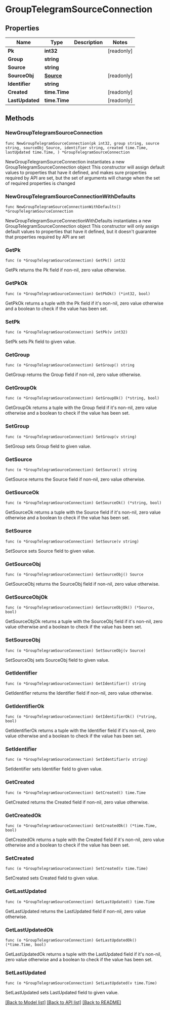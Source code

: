 # GroupTelegramSourceConnection

## Properties

Name | Type | Description | Notes
------------ | ------------- | ------------- | -------------
**Pk** | **int32** |  | [readonly] 
**Group** | **string** |  | 
**Source** | **string** |  | 
**SourceObj** | [**Source**](Source.md) |  | [readonly] 
**Identifier** | **string** |  | 
**Created** | **time.Time** |  | [readonly] 
**LastUpdated** | **time.Time** |  | [readonly] 

## Methods

### NewGroupTelegramSourceConnection

`func NewGroupTelegramSourceConnection(pk int32, group string, source string, sourceObj Source, identifier string, created time.Time, lastUpdated time.Time, ) *GroupTelegramSourceConnection`

NewGroupTelegramSourceConnection instantiates a new GroupTelegramSourceConnection object
This constructor will assign default values to properties that have it defined,
and makes sure properties required by API are set, but the set of arguments
will change when the set of required properties is changed

### NewGroupTelegramSourceConnectionWithDefaults

`func NewGroupTelegramSourceConnectionWithDefaults() *GroupTelegramSourceConnection`

NewGroupTelegramSourceConnectionWithDefaults instantiates a new GroupTelegramSourceConnection object
This constructor will only assign default values to properties that have it defined,
but it doesn't guarantee that properties required by API are set

### GetPk

`func (o *GroupTelegramSourceConnection) GetPk() int32`

GetPk returns the Pk field if non-nil, zero value otherwise.

### GetPkOk

`func (o *GroupTelegramSourceConnection) GetPkOk() (*int32, bool)`

GetPkOk returns a tuple with the Pk field if it's non-nil, zero value otherwise
and a boolean to check if the value has been set.

### SetPk

`func (o *GroupTelegramSourceConnection) SetPk(v int32)`

SetPk sets Pk field to given value.


### GetGroup

`func (o *GroupTelegramSourceConnection) GetGroup() string`

GetGroup returns the Group field if non-nil, zero value otherwise.

### GetGroupOk

`func (o *GroupTelegramSourceConnection) GetGroupOk() (*string, bool)`

GetGroupOk returns a tuple with the Group field if it's non-nil, zero value otherwise
and a boolean to check if the value has been set.

### SetGroup

`func (o *GroupTelegramSourceConnection) SetGroup(v string)`

SetGroup sets Group field to given value.


### GetSource

`func (o *GroupTelegramSourceConnection) GetSource() string`

GetSource returns the Source field if non-nil, zero value otherwise.

### GetSourceOk

`func (o *GroupTelegramSourceConnection) GetSourceOk() (*string, bool)`

GetSourceOk returns a tuple with the Source field if it's non-nil, zero value otherwise
and a boolean to check if the value has been set.

### SetSource

`func (o *GroupTelegramSourceConnection) SetSource(v string)`

SetSource sets Source field to given value.


### GetSourceObj

`func (o *GroupTelegramSourceConnection) GetSourceObj() Source`

GetSourceObj returns the SourceObj field if non-nil, zero value otherwise.

### GetSourceObjOk

`func (o *GroupTelegramSourceConnection) GetSourceObjOk() (*Source, bool)`

GetSourceObjOk returns a tuple with the SourceObj field if it's non-nil, zero value otherwise
and a boolean to check if the value has been set.

### SetSourceObj

`func (o *GroupTelegramSourceConnection) SetSourceObj(v Source)`

SetSourceObj sets SourceObj field to given value.


### GetIdentifier

`func (o *GroupTelegramSourceConnection) GetIdentifier() string`

GetIdentifier returns the Identifier field if non-nil, zero value otherwise.

### GetIdentifierOk

`func (o *GroupTelegramSourceConnection) GetIdentifierOk() (*string, bool)`

GetIdentifierOk returns a tuple with the Identifier field if it's non-nil, zero value otherwise
and a boolean to check if the value has been set.

### SetIdentifier

`func (o *GroupTelegramSourceConnection) SetIdentifier(v string)`

SetIdentifier sets Identifier field to given value.


### GetCreated

`func (o *GroupTelegramSourceConnection) GetCreated() time.Time`

GetCreated returns the Created field if non-nil, zero value otherwise.

### GetCreatedOk

`func (o *GroupTelegramSourceConnection) GetCreatedOk() (*time.Time, bool)`

GetCreatedOk returns a tuple with the Created field if it's non-nil, zero value otherwise
and a boolean to check if the value has been set.

### SetCreated

`func (o *GroupTelegramSourceConnection) SetCreated(v time.Time)`

SetCreated sets Created field to given value.


### GetLastUpdated

`func (o *GroupTelegramSourceConnection) GetLastUpdated() time.Time`

GetLastUpdated returns the LastUpdated field if non-nil, zero value otherwise.

### GetLastUpdatedOk

`func (o *GroupTelegramSourceConnection) GetLastUpdatedOk() (*time.Time, bool)`

GetLastUpdatedOk returns a tuple with the LastUpdated field if it's non-nil, zero value otherwise
and a boolean to check if the value has been set.

### SetLastUpdated

`func (o *GroupTelegramSourceConnection) SetLastUpdated(v time.Time)`

SetLastUpdated sets LastUpdated field to given value.



[[Back to Model list]](../README.md#documentation-for-models) [[Back to API list]](../README.md#documentation-for-api-endpoints) [[Back to README]](../README.md)


